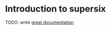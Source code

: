 # Introduction to supersix

TODO: write [great documentation](http://jacobian.org/writing/what-to-write/)
